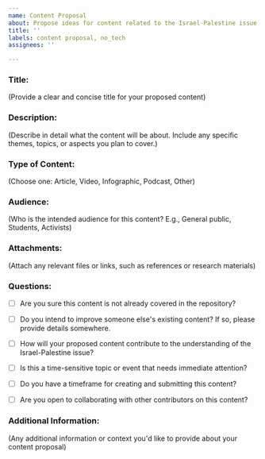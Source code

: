 ```yaml
---
name: Content Proposal
about: Propose ideas for content related to the Israel-Palestine issue.
title: ''
labels: content proposal, no_tech
assignees: ''

---
```


### Title:

(Provide a clear and concise title for your proposed content)

### Description:

(Describe in detail what the content will be about. Include any specific themes, topics, or aspects you plan to cover.)

### Type of Content:

(Choose one: Article, Video, Infographic, Podcast, Other)

### Audience:

(Who is the intended audience for this content? E.g., General public, Students, Activists)

### Attachments:

(Attach any relevant files or links, such as references or research materials)

### Questions:

- [ ] Are you sure this content is not already covered in the repository? 
- [ ] Do you intend to improve someone else's existing content? If so, please provide details somewhere. 
- [ ] How will your proposed content contribute to the understanding of the Israel-Palestine issue?
- [ ] Is this a time-sensitive topic or event that needs immediate attention?
- [ ] Do you have a timeframe for creating and submitting this content?
- [ ] Are you open to collaborating with other contributors on this content? 


### Additional Information:

(Any additional information or context you'd like to provide about your content proposal)

